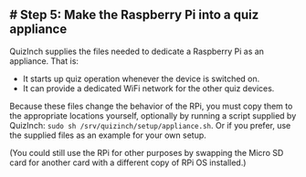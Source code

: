 ## # Step 5: Make the Raspberry Pi into a quiz appliance
QuizInch supplies the files needed to dedicate a Raspberry Pi as an appliance. That is:
- It starts up quiz operation whenever the device is switched on.
- It can provide a dedicated WiFi network for the other quiz devices.

Because these files change the behavior of the RPi, you must copy them to the appropriate locations yourself, optionally by running a script supplied by QuizInch: `sudo sh /srv/quizinch/setup/appliance.sh`. Or if you prefer, use the supplied files as an example for your own setup.

(You could still use the RPi for other purposes by swapping the Micro SD card for another card with a different copy of RPi OS installed.)
